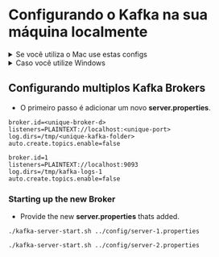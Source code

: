 # Configurando o Kafka na sua máquina localmente

<details><summary>Se você utiliza o Mac use estas configs</summary>
<p>

- Verifique se esta no diretório bin.

## Start Zookeeper e Kafka Broker

-   Subindo o  Zookeeper.

```
./zookeeper-server-start.sh ../config/zookeeper.properties
```

- Adicione as configurações abaixo no  server.properties

```
listeners=PLAINTEXT://localhost:9092
auto.create.topics.enable=false
```

-   Subindo Kafka Broker

```
./kafka-server-start.sh ../config/server.properties
```

## Para criar um tópico via linha de comando

```
./kafka-topics.sh --create --topic topico-teste -zookeeper localhost:2181 --replication-factor 1 --partitions 4
```

</p>

</details>

<details><summary>Caso você utilize Windows</summary>
<p>

- Verifique se está no diretório bin **bin/windows**.

## Configurando o Zookeper e Kafka bRoker

-   Subindo Zookeeper.

```
zookeeper-server-start.bat ..\..\config\zookeeper.properties
```

-   Subindo o Kafka Broker.

```
kafka-server-start.bat ..\..\config\server.properties
```

</details>

## Configurando multiplos Kafka Brokers

- O primeiro passo é adicionar um novo **server.properties**.

```
broker.id=<unique-broker-d>
listeners=PLAINTEXT://localhost:<unique-port>
log.dirs=/tmp/<unique-kafka-folder>
auto.create.topics.enable=false
```

```
broker.id=1
listeners=PLAINTEXT://localhost:9093
log.dirs=/tmp/kafka-logs-1
auto.create.topics.enable=false
```

### Starting up the new Broker

- Provide the new **server.properties** thats added.

```
./kafka-server-start.sh ../config/server-1.properties
```

```
./kafka-server-start.sh ../config/server-2.properties
```

